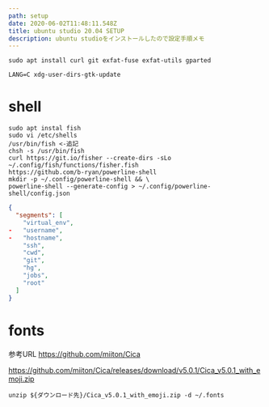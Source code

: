 ```yaml
---
path: setup
date: 2020-06-02T11:48:11.548Z
title: ubuntu studio 20.04 SETUP
description: ubuntu studioをインストールしたので設定手順メモ
---
```

```
sudo apt install curl git exfat-fuse exfat-utils gparted
```
```
LANG=C xdg-user-dirs-gtk-update
```

# shell
```
sudo apt instal fish
sudo vi /etc/shells
/usr/bin/fish <-追記
chsh -s /usr/bin/fish
curl https://git.io/fisher --create-dirs -sLo ~/.config/fish/functions/fisher.fish
https://github.com/b-ryan/powerline-shell
mkdir -p ~/.config/powerline-shell && \
powerline-shell --generate-config > ~/.config/powerline-shell/config.json
```
```json
{
  "segments": [
    "virtual_env",
-   "username",
-   "hostname",
    "ssh",
    "cwd",
    "git",
    "hg",
    "jobs",
    "root"
  ]
}
```
# fonts
参考URL https://github.com/miiton/Cica

https://github.com/miiton/Cica/releases/download/v5.0.1/Cica_v5.0.1_with_emoji.zip
```
unzip ${ダウンロード先}/Cica_v5.0.1_with_emoji.zip -d ~/.fonts
```
